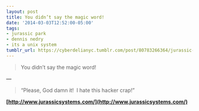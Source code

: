 ```yaml
---
layout: post
title: You didn’t say the magic word!
date: '2014-03-03T12:52:00-05:00'
tags:
- jurassic park
- dennis nedry
- its a unix system
tumblr_url: https://cyberdelianyc.tumblr.com/post/80783266364/jurassic-systems-nedry-desktop-recreated-magic-word
---
```

> You didn’t say the magic word!

—

> “Please, God damn it! &nbsp;I hate this hacker crap!”

**[http://www.jurassicsystems.com/](http://www.jurassicsystems.com/)**

